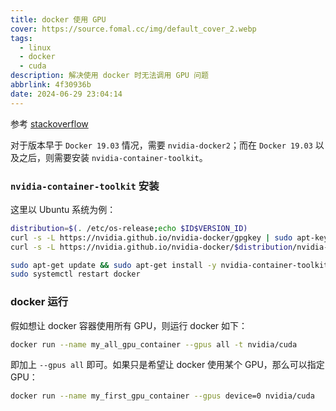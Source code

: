 ```yaml
---
title: docker 使用 GPU
cover: https://source.fomal.cc/img/default_cover_2.webp
tags:
  - linux
  - docker
  - cuda
description: 解决使用 docker 时无法调用 GPU 问题
abbrlink: 4f30936b
date: 2024-06-29 23:04:14
---
```


参考 [stackoverflow](https://stackoverflow.com/questions/25185405/using-gpu-from-a-docker-container)

对于版本早于 `Docker 19.03` 情况，需要 `nvidia-docker2`；而在 `Docker 19.03` 以及之后，则需要安装 `nvidia-container-toolkit`。

### `nvidia-container-toolkit` 安装
这里以 Ubuntu 系统为例：
```bash
distribution=$(. /etc/os-release;echo $ID$VERSION_ID)
curl -s -L https://nvidia.github.io/nvidia-docker/gpgkey | sudo apt-key add -
curl -s -L https://nvidia.github.io/nvidia-docker/$distribution/nvidia-docker.list | sudo tee /etc/apt/sources.list.d/nvidia-docker.list

sudo apt-get update && sudo apt-get install -y nvidia-container-toolkit
sudo systemctl restart docker
```

### docker 运行
假如想让 docker 容器使用所有 GPU，则运行 docker 如下：
```bash
docker run --name my_all_gpu_container --gpus all -t nvidia/cuda
```

即加上 `--gpus all` 即可。如果只是希望让 docker 使用某个 GPU，那么可以指定 GPU：
```bash
docker run --name my_first_gpu_container --gpus device=0 nvidia/cuda
```